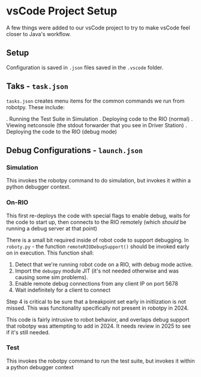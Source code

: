 # vsCode Project Setup

A few things were added to our vsCode project to try to make vsCode feel closer to Java's workflow.

## Setup

Configuration is saved in `.json` files saved in the `.vscode` folder.

## Taks - `task.json`

`tasks.json` creates menu items for the common commands we run from robotpy. These include:

. Running the Test Suite in Simulation
. Deploying code to the RIO (normal)
. Viewing netconsole (the stdout forwarder that you see in Driver Station)
. Deploying the code to the RIO (debug mode)

## Debug Configurations - `launch.json`

### Simulation

This invokes the robotpy command to do simulation, but invokes it within a python debugger context.

### On-RIO

This first re-deploys the code with special flags to enable debug, waits for the code to start up, then connects to the RIO remotely (which _should_ be running a debug server at that point)

There is a small bit required inside of robot code to support debugging. In `roboty.py` - the function `remoteRIODebugSupport()` should be invoked early on in execution. This function shall:

1. Detect that we're running robot code on a RIO, with debug mode active.
2. Import the `debugpy` module JIT (it's not needed otherwise and was causing some sim problems).
3. Enable remote debug connections from any client IP on port 5678
4. Wait indefinitely for a client to connect

Step 4 is critical to be sure that a breakpoint set early in initlization is not missed. This was funcitonality specifically not present in robotpy in 2024. 

This code is fairly intrusive to robot behavior, and overlaps debug support that robotpy was attempting to add in 2024. It needs review in 2025 to see if it's still needed.

### Test

This invokes the robotpy command to run the test suite, but invokes it within a python debugger context

